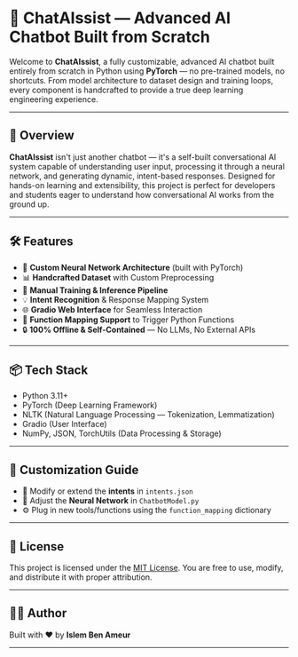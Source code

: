 # 💬 ChatAIssist — Advanced AI Chatbot Built from Scratch

Welcome to **ChatAIssist**, a fully customizable, advanced AI chatbot built entirely from scratch in Python using **PyTorch** — no pre-trained models, no shortcuts. From model architecture to dataset design and training loops, every component is handcrafted to provide a true deep learning engineering experience.

---

## 🚀 Overview

**ChatAIssist** isn't just another chatbot — it's a self-built conversational AI system capable of understanding user input, processing it through a neural network, and generating dynamic, intent-based responses. Designed for hands-on learning and extensibility, this project is perfect for developers and students eager to understand how conversational AI works from the ground up.

---

## 🛠 Features

- 🧠 **Custom Neural Network Architecture** (built with PyTorch)  
- 📊 **Handcrafted Dataset** with Custom Preprocessing  
- 🔁 **Manual Training & Inference Pipeline**  
- 💡 **Intent Recognition** & Response Mapping System  
- 🌐 **Gradio Web Interface** for Seamless Interaction  
- 🔌 **Function Mapping Support** to Trigger Python Functions  
- 🔒 **100% Offline & Self-Contained** — No LLMs, No External APIs

---

## 📦 Tech Stack

- Python 3.11+
- PyTorch (Deep Learning Framework)
- NLTK (Natural Language Processing — Tokenization, Lemmatization)
- Gradio (User Interface)
- NumPy, JSON, TorchUtils (Data Processing & Storage)

---

## 🔧 Customization Guide

- 🔄 Modify or extend the **intents** in `intents.json`
- 🧬 Adjust the **Neural Network** in `ChatbotModel.py`
- ⚙️ Plug in new tools/functions using the `function_mapping` dictionary

---

## 📄 License

This project is licensed under the [MIT License](LICENSE). You are free to use, modify, and distribute it with proper attribution.

---

## 🙋‍♂️ Author

Built with ❤️ by **Islem Ben Ameur**

---

